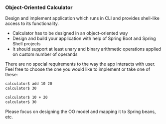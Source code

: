 ### Object-Oriented Calculator

Design and implement application which runs in CLI and provides shell-like access to its functionality.

* Calculator has to be designed in an object-oriented way
* Design and build your application with help of Spring Boot and Spring Shell projects
* It should support at least unary and binary arithmetic operations applied on custom number of operands


There are no special requirements to the way the app interacts with user. Feel free to choose the one you would like to implement or take one of these:

```sh
calculator$ add 10 20
calculator$ 30
```

```sh
calculator$ 10 + 20
calculator$ 30
```

Please focus on designing the OO model and mapping it to Spring beans, etc.
